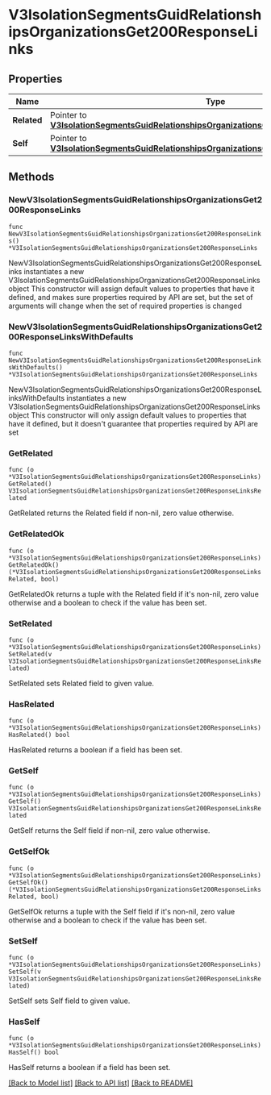 # V3IsolationSegmentsGuidRelationshipsOrganizationsGet200ResponseLinks

## Properties

Name | Type | Description | Notes
------------ | ------------- | ------------- | -------------
**Related** | Pointer to [**V3IsolationSegmentsGuidRelationshipsOrganizationsGet200ResponseLinksRelated**](V3IsolationSegmentsGuidRelationshipsOrganizationsGet200ResponseLinksRelated.md) |  | [optional] 
**Self** | Pointer to [**V3IsolationSegmentsGuidRelationshipsOrganizationsGet200ResponseLinksRelated**](V3IsolationSegmentsGuidRelationshipsOrganizationsGet200ResponseLinksRelated.md) |  | [optional] 

## Methods

### NewV3IsolationSegmentsGuidRelationshipsOrganizationsGet200ResponseLinks

`func NewV3IsolationSegmentsGuidRelationshipsOrganizationsGet200ResponseLinks() *V3IsolationSegmentsGuidRelationshipsOrganizationsGet200ResponseLinks`

NewV3IsolationSegmentsGuidRelationshipsOrganizationsGet200ResponseLinks instantiates a new V3IsolationSegmentsGuidRelationshipsOrganizationsGet200ResponseLinks object
This constructor will assign default values to properties that have it defined,
and makes sure properties required by API are set, but the set of arguments
will change when the set of required properties is changed

### NewV3IsolationSegmentsGuidRelationshipsOrganizationsGet200ResponseLinksWithDefaults

`func NewV3IsolationSegmentsGuidRelationshipsOrganizationsGet200ResponseLinksWithDefaults() *V3IsolationSegmentsGuidRelationshipsOrganizationsGet200ResponseLinks`

NewV3IsolationSegmentsGuidRelationshipsOrganizationsGet200ResponseLinksWithDefaults instantiates a new V3IsolationSegmentsGuidRelationshipsOrganizationsGet200ResponseLinks object
This constructor will only assign default values to properties that have it defined,
but it doesn't guarantee that properties required by API are set

### GetRelated

`func (o *V3IsolationSegmentsGuidRelationshipsOrganizationsGet200ResponseLinks) GetRelated() V3IsolationSegmentsGuidRelationshipsOrganizationsGet200ResponseLinksRelated`

GetRelated returns the Related field if non-nil, zero value otherwise.

### GetRelatedOk

`func (o *V3IsolationSegmentsGuidRelationshipsOrganizationsGet200ResponseLinks) GetRelatedOk() (*V3IsolationSegmentsGuidRelationshipsOrganizationsGet200ResponseLinksRelated, bool)`

GetRelatedOk returns a tuple with the Related field if it's non-nil, zero value otherwise
and a boolean to check if the value has been set.

### SetRelated

`func (o *V3IsolationSegmentsGuidRelationshipsOrganizationsGet200ResponseLinks) SetRelated(v V3IsolationSegmentsGuidRelationshipsOrganizationsGet200ResponseLinksRelated)`

SetRelated sets Related field to given value.

### HasRelated

`func (o *V3IsolationSegmentsGuidRelationshipsOrganizationsGet200ResponseLinks) HasRelated() bool`

HasRelated returns a boolean if a field has been set.

### GetSelf

`func (o *V3IsolationSegmentsGuidRelationshipsOrganizationsGet200ResponseLinks) GetSelf() V3IsolationSegmentsGuidRelationshipsOrganizationsGet200ResponseLinksRelated`

GetSelf returns the Self field if non-nil, zero value otherwise.

### GetSelfOk

`func (o *V3IsolationSegmentsGuidRelationshipsOrganizationsGet200ResponseLinks) GetSelfOk() (*V3IsolationSegmentsGuidRelationshipsOrganizationsGet200ResponseLinksRelated, bool)`

GetSelfOk returns a tuple with the Self field if it's non-nil, zero value otherwise
and a boolean to check if the value has been set.

### SetSelf

`func (o *V3IsolationSegmentsGuidRelationshipsOrganizationsGet200ResponseLinks) SetSelf(v V3IsolationSegmentsGuidRelationshipsOrganizationsGet200ResponseLinksRelated)`

SetSelf sets Self field to given value.

### HasSelf

`func (o *V3IsolationSegmentsGuidRelationshipsOrganizationsGet200ResponseLinks) HasSelf() bool`

HasSelf returns a boolean if a field has been set.


[[Back to Model list]](../README.md#documentation-for-models) [[Back to API list]](../README.md#documentation-for-api-endpoints) [[Back to README]](../README.md)


